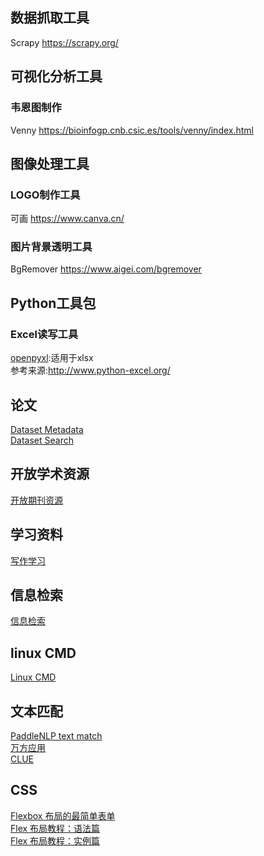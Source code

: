 ## 数据抓取工具

Scrapy <a href="https://scrapy.org/">https://scrapy.org/</a>


## 可视化分析工具
### 韦恩图制作
Venny <a href="https://bioinfogp.cnb.csic.es/tools/venny/index.html">https://bioinfogp.cnb.csic.es/tools/venny/index.html</a>

## 图像处理工具

### LOGO制作工具
可画 <a href="https://www.canva.cn/">https://www.canva.cn/</a>
### 图片背景透明工具
BgRemover <a href="https://www.aigei.com/bgremover">https://www.aigei.com/bgremover</a>



## Python工具包

### Excel读写工具
<a href="https://openpyxl.readthedocs.io/en/stable/">openpyxl</a>:适用于xlsx  
参考来源:<a href="http://www.python-excel.org/">http://www.python-excel.org/</a>


## 论文
[Dataset Metadata](./papers/dataset_metadata.md)  
[Dataset Search](./papers/dataset_search.md)

## 开放学术资源
[开放期刊资源](./open_resources/open_journal_resources.md)

## 学习资料
[写作学习](./writing_skills/writing_skills_learn_material.md)

## 信息检索
[信息检索](./ir.md)

## linux CMD
[Linux CMD](./linux.md)

## 文本匹配
[PaddleNLP text match](https://github.com/PaddlePaddle/PaddleNLP/tree/develop/examples/text_matching)  
[万方应用](https://posts.careerengine.us/p/613ea36d5062182e27b98647?from=marquee)  
[CLUE](https://github.com/CLUEbenchmark/CLUEDatasetSearch#%E6%96%87%E6%9C%AC%E5%8C%B9%E9%85%8D)

## CSS
[Flexbox 布局的最简单表单](http://www.ruanyifeng.com/blog/2018/10/flexbox-form.html)  
[Flex 布局教程：语法篇](https://www.ruanyifeng.com/blog/2015/07/flex-grammar.html)  
[Flex 布局教程：实例篇](https://www.ruanyifeng.com/blog/2015/07/flex-examples.html)  

